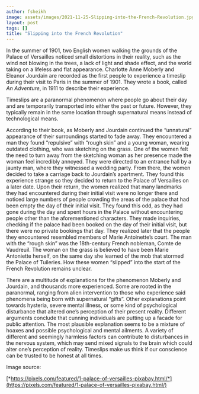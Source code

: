 ```yaml
---
author: fsheikh
image: assets/images/2021-11-25-Slipping-into-the-French-Revolution.jpg
layout: post
tags: []
title: "Slipping into the French Revolution"
---
```


In the summer of 1901, two English women walking the grounds of the
Palace of Versailles noticed small distortions in their reality, such as
the wind not blowing in the trees, a lack of light and shade effect, and
the world taking on a lifeless and flat appearance. Charlotte Anne
Moberly and Eleanor Jourdain are recorded as the first people to
experience a timeslip during their visit to Paris in the summer of 1901.
They wrote a book, called *An Adventure*, in 1911 to describe their
experience.

Timeslips are a paranormal phenomenon where people go about their day
and are temporarily transported into either the past or future. However,
they typically remain in the same location through supernatural means
instead of technological means.

According to their book, as Moberly and Jourdain continued the
“unnatural” appearance of their surroundings started to fade away. They
encountered a man they found “repulsive” with “rough skin” and a young
woman, wearing outdated clothing, who was sketching on the grass. One of
the women felt the need to turn away from the sketching woman as her
presence made the woman feel incredibly annoyed. They were directed to
an entrance hall by a jaunty man, where they witnessed a wedding party.
From there, the women decided to take a carriage back to Jourdain’s
apartment. They found this experience strange so they decided to return
to the Palace of Versailles on a later date. Upon their return, the
women realized that many landmarks they had encountered during their
initial visit were no longer there and noticed large numbers of people
crowding the areas of the palace that had been empty the day of their
initial visit. They found this odd, as they had gone during the day and
spent hours in the Palace without encountering people other than the
aforementioned characters. They made inquiries, checking if the palace
had been booked on the day of their initial visit, but there were no
private bookings that day. They realized later that the people they
encountered resembled members of Marie Antoinette’s court. The man with
the “rough skin” was the 18th-century French nobleman, Comte de
Vaudreuil. The woman on the grass is believed to have been Marie
Antoniette herself, on the same day she learned of the mob that stormed
the Palace of Tuileries. How these women “slipped” into the start of the
French Revolution remains unclear.

There are a multitude of explanations for the phenomenon Moberly and
Jourdain, and thousands more experienced. Some are rooted in the
paranormal, ranging from alien intervention to those who experience said
phenomena being born with supernatural “gifts”. Other explanations point
towards hysteria, severe mental illness, or some kind of psychological
disturbance that altered one’s perception of their present reality.
Different arguments conclude that cunning individuals are putting up a
facade for public attention. The most plausible explanation seems to be
a mixture of hoaxes and possible psychological and mental ailments. A
variety of different and seemingly harmless factors can contribute to
disturbances in the nervous system, which may send mixed signals to the
brain which could alter one’s perception of reality. Timeslips make us
think if our conscience can be trusted to be honest at all times.

Image source:

[*https://pixels.com/featured/1-palace-of-versailles-pixabay.html/*](https://pixels.com/featured/1-palace-of-versailles-pixabay.html/)